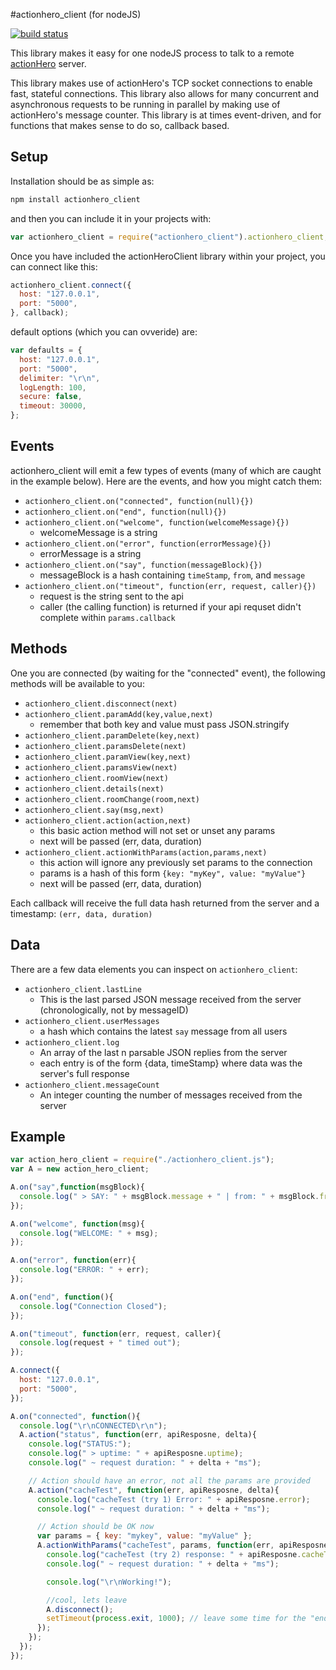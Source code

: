 #actionhero_client (for nodeJS)

[![build status](https://secure.travis-ci.org/evantahler/actionhero_client.png)](http://travis-ci.org/evantahler/actionhero_client)

This library makes it easy for one nodeJS process to talk to a remote [actionHero](http://actionherojs.com/) server.

This library makes use of actionHero's TCP socket connections to enable fast, stateful connections.  This library also allows for many concurrent and asynchronous requests to be running in parallel by making use of actionHero's message counter.  This library is at times event-driven, and for functions that makes sense to do so, callback based.

## Setup

Installation should be as simple as:

```javascript
npm install actionhero_client
```

and then you can include it in your projects with:

```javascript
var actionhero_client = require("actionhero_client").actionhero_client;
```

Once you have included the actionHeroClient library within your project, you can connect like this:

```javascript
actionhero_client.connect({
  host: "127.0.0.1",
  port: "5000",
}, callback);
```

default options (which you can ovveride) are:

```javascript
var defaults = {
  host: "127.0.0.1",
  port: "5000",
  delimiter: "\r\n",
  logLength: 100,
  secure: false,
  timeout: 30000,
};
```

## Events

actionhero_client will emit a few types of events (many of which are caught in the example below).  Here are the events, and how you might catch them:

* `actionhero_client.on("connected", function(null){})`
* `actionhero_client.on("end", function(null){})`
* `actionhero_client.on("welcome", function(welcomeMessage){})`
  * welcomeMessage is a string
* `actionhero_client.on("error", function(errorMessage){})`
  * errorMessage is a string
* `actionhero_client.on("say", function(messageBlock){})`
  * messageBlock is a hash containing `timeStamp`, `from`, and `message`
* `actionhero_client.on("timeout", function(err, request, caller){})`
  * request is the string sent to the api
  * caller (the calling function) is returned if your api requset didn't complete within `params.callback`
## Methods

One you are connected (by waiting for the "connected" event), the following methods will be available to you:

* `actionhero_client.disconnect(next)`
* `actionhero_client.paramAdd(key,value,next)`
  * remember that both key and value must pass JSON.stringify
* `actionhero_client.paramDelete(key,next)`
* `actionhero_client.paramsDelete(next)`
* `actionhero_client.paramView(key,next)`
* `actionhero_client.paramsView(next)`
* `actionhero_client.roomView(next)`
* `actionhero_client.details(next)`
* `actionhero_client.roomChange(room,next)`
* `actionhero_client.say(msg,next)`
* `actionhero_client.action(action,next)`
  * this basic action method will not set or unset any params  
  * next will be passed (err, data, duration)
* `actionhero_client.actionWithParams(action,params,next)`
  * this action will ignore any previously set params to the connection
  * params is a hash of this form `{key: "myKey", value: "myValue"}` 
  * next will be passed (err, data, duration)

Each callback will receive the full data hash returned from the server and a timestamp: `(err, data, duration)`


## Data 

There are a few data elements you can inspect on `actionhero_client`:

* `actionhero_client.lastLine`
  * This is the last parsed JSON message received from the server (chronologically, not by messageID)
* `actionhero_client.userMessages`
  * a hash which contains the latest `say` message from all users
* `actionhero_client.log`
  * An array of the last n parsable JSON replies from the server
  * each entry is of the form {data, timeStamp} where data was the server's full response
* `actionhero_client.messageCount` 
  * An integer counting the number of messages received from the server

## Example

```javascript
var action_hero_client = require("./actionhero_client.js");
var A = new action_hero_client;

A.on("say",function(msgBlock){
  console.log(" > SAY: " + msgBlock.message + " | from: " + msgBlock.from);
});

A.on("welcome", function(msg){
  console.log("WELCOME: " + msg);
});

A.on("error", function(err){
  console.log("ERROR: " + err);
});

A.on("end", function(){
  console.log("Connection Closed");
});

A.on("timeout", function(err, request, caller){
  console.log(request + " timed out");
});

A.connect({
  host: "127.0.0.1",
  port: "5000",
});

A.on("connected", function(){
  console.log("\r\nCONNECTED\r\n");
  A.action("status", function(err, apiResposne, delta){
    console.log("STATUS:");
    console.log(" > uptime: " + apiResposne.uptime);
    console.log(" ~ request duration: " + delta + "ms");

    // Action should have an error, not all the params are provided
    A.action("cacheTest", function(err, apiResposne, delta){
      console.log("cacheTest (try 1) Error: " + apiResposne.error);
      console.log(" ~ request duration: " + delta + "ms");

      // Action should be OK now
      var params = { key: "mykey", value: "myValue" };
      A.actionWithParams("cacheTest", params, function(err, apiResposne, delta){
        console.log("cacheTest (try 2) response: " + apiResposne.cacheTestResults.saveResp);
        console.log(" ~ request duration: " + delta + "ms");

        console.log("\r\nWorking!");

        //cool, lets leave
        A.disconnect();
        setTimeout(process.exit, 1000); // leave some time for the "end" even to fire
      });
    });
  });
});
```
